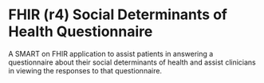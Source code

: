 # FHIR (r4) Social Determinants of Health Questionnaire

A SMART on FHIR application to assist patients in answering a questionnaire about their social determinants of health and assist clinicians in viewing the responses to that questionnaire.
